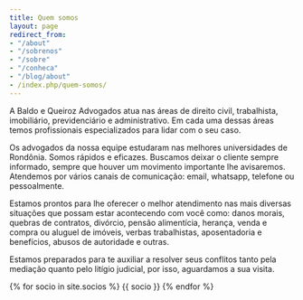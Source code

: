 ```yaml
---
title: Quem somos
layout: page
redirect_from:
- "/about"
- "/sobrenos"
- "/sobre"
- "/conheca"
- "/blog/about"
- /index.php/quem-somos/
---
```


A Baldo e Queiroz Advogados atua nas áreas de direito civil, trabalhista, imobiliário, previdenciário e administrativo. Em cada uma dessas áreas temos profissionais especializados para lidar com o seu caso.

Os advogados da nossa equipe estudaram nas melhores universidades de Rondônia. Somos rápidos e eficazes. Buscamos deixar o cliente sempre informado, sempre que houver um movimento importante lhe avisaremos. Atendemos por vários canais de comunicação: email, whatsapp, telefone ou pessoalmente.

Estamos prontos para lhe oferecer o melhor atendimento nas mais diversas situações que possam estar acontecendo com você como: danos morais, quebras de contratos, divórcio, pensão alimentícia, herança, venda e compra ou aluguel de imóveis, verbas trabalhistas, aposentadoria e benefícios, abusos de autoridade e outras.

Estamos preparados para te auxiliar a resolver seus conflitos tanto pela mediação quanto pelo litígio judicial, por isso,  aguardamos a sua visita.

{% for socio in site.socios %}
{{ socio }}
{% endfor %}
